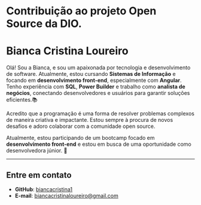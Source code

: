 # Contribuição ao projeto Open Source da DIO.

# Bianca Cristina Loureiro

Olá! Sou a Bianca, e sou um apaixonada por tecnologia e desenvolvimento de software. Atualmente, estou cursando **Sistemas de Informação** e focando em **desenvolvimento front-end**, especialmente com **Angular**. Tenho experiência com **SQL**, **Power Builder** e trabalho como **analista de negócios**, conectando desenvolvedores e usuários para garantir soluções eficientes.📚

Acredito que a programação é uma forma de resolver problemas complexos de maneira criativa e impactante. Estou sempre à procura de novos desafios e adoro colaborar com a comunidade open source.

Atualmente, estou participando de um bootcamp focado em **desenvolvimento front-end** e estou em busca de uma oportunidade como desenvolvedora júnior. 🚀

---

## Entre em contato

- **GitHub**: [biancacristina1](https://github.com/biancacristina1)
- **E-mail**: [biancacristinaloureiro@gmail.com](mailto:biancacristinaloureiro@gmail.com)
